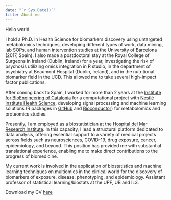```yaml
---
date: "`r Sys.Date()`"
title: About me
---
```


Hello world.

I hold a Ph.D. in Health Science for biomarkers discovery using untargeted metabolomics techniques, developing different types of work, data mining, lab SOPs, and human intervention studies at the University of Barcelona (2017, Spain). I also made a postdoctoral stay at the Royal College of Surgeons in Ireland (Dublin, Ireland) for a year, investigating the risk of psychosis utilizing omics integration in R studio, in the department of psychiatry at Beaumont Hospital (Dublin, Ireland), and in the nutritional biomarker field in the UCD. This allowed me to take several high-impact factor publications.

After coming back to Spain, I worked for more than 2 years at the [Institute for BioEngineering of Catalonia](https://ibecbarcelona.eu/) for a computational project with [Nestlé Institute Health Science](https://www.nestlehealthscience.com/), developing signal processing and machine learning solutions (R packages in [GitHub](https://github.com/sipss) and [Bioconductor](https://www.bioconductor.org/packages/release/bioc/html/AlpsNMR.html)) for metabolomics and proteomics studies.
<br />

Presently, I am employed as a biostatistician at the [Hospital del Mar Research Institute](https://www.imim.es/en_index.html). In this capacity, I lead a structural platform dedicated to data analysis, offering essential support to a variety of medical projects across fields such as neurosciences, COVID-19, drug exposure, cancer, epidemiology, and beyond. This position has provided me with substantial translational experience, enabling me to make direct contributions to the progress of biomedicine.

My current work is involved in the application of biostatistics and machine learning techniques on multiomics in the clinical world for the discovery of biomarkers of exposure, disease, phenotyping, and epidemiology. Assistant professor of statistical learning/biostats at the UPF, UB and IL3.

Download my CV [here](https://drive.google.com/file/d/125UrTfom3pWeC8-R5oqa80L3JzMCJS57/view?usp=sharing)

